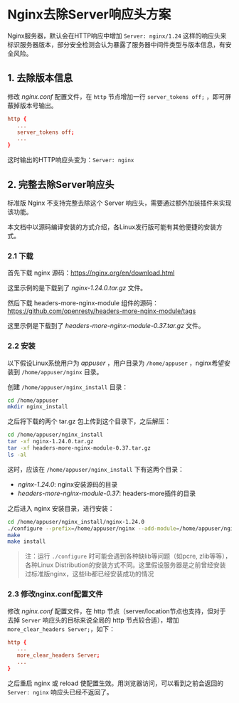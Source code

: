 # Nginx去除Server响应头方案

Nginx服务器，默认会在HTTP响应中增加 `Server: nginx/1.24` 这样的响应头来标识服务器版本，部分安全检测会认为暴露了服务器中间件类型与版本信息，有安全风险。

## 1. 去除版本信息

修改 *nginx.conf* 配置文件，在 `http` 节点增加一行 `server_tokens off;` ，即可屏蔽掉版本号输出。

```conf
http {
   ...
   server_tokens off;
   ...
}
```

这时输出的HTTP响应头变为：`Server: nginx`

## 2. 完整去除Server响应头

标准版 Nginx 不支持完整去除这个 Server 响应头，需要通过额外加装插件来实现该功能。

本文档中以源码编译安装的方式介绍，各Linux发行版可能有其他便捷的安装方式。

### 2.1 下载

首先下载 nginx 源码：<https://nginx.org/en/download.html>

这里示例的是下载到了 *nginx-1.24.0.tar.gz* 文件。

然后下载 headers-more-nginx-module 组件的源码：<https://github.com/openresty/headers-more-nginx-module/tags>

这里示例是下载到了 *headers-more-nginx-module-0.37.tar.gz* 文件。

### 2.2 安装

以下假设Linux系统用户为 *appuser* ，用户目录为 `/home/appuser` ，nginx希望安装到 `/home/appuser/nginx` 目录。

创建 `/home/appuser/nginx_install` 目录：

```sh
cd /home/appuser
mkdir nginx_install
```

之后将下载的两个 tar.gz 包上传到这个目录下，之后解压：

```sh
cd /home/appuser/nginx_install
tar -xf nginx-1.24.0.tar.gz
tar -xf headers-more-nginx-module-0.37.tar.gz
ls -al
```

这时，应该在 `/home/appuser/nginx_install` 下有这两个目录：

- *nginx-1.24.0*: nginx安装源码的目录
- *headers-more-nginx-module-0.37*: headers-more插件的目录

之后进入 nginx 安装目录，进行安装：

```sh
cd /home/appuser/nginx_install/nginx-1.24.0
./configure --prefix=/home/appuser/nginx --add-module=/home/appuser/nginx_install/headers-more-nginx-module-0.37
make
make install
```

> 注：运行 `./configure` 时可能会遇到各种缺lib等问题（如pcre, zlib等等），各种Linux Distribution的安装方式不同。这里假设服务器是之前曾经安装过标准版nginx，这些lib都已经安装成功的情况

### 2.3 修改nginx.conf配置文件

修改 *nginx.conf* 配置文件，在 http 节点（server/location节点也支持，但对于去掉 `Server` 响应头的目标来说全局的 http 节点较合适），增加 `more_clear_headers Server;`，如下：

```conf
http {
   ...
   more_clear_headers Server;
   ...
}
```

之后重启 nginx 或 reload 使配置生效。用浏览器访问，可以看到之前会返回的 `Server: nginx` 响应头已经不返回了。
